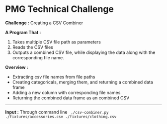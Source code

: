 # PMG Technical Challenge

**Challenge :** Creating a CSV Combiner

**A Program That :**
1. Takes multiple CSV file path as parameters
2. Reads the CSV files
3. Outputs a combined CSV file, while displaying the data along with the corresponding file name. 

**Overview :**
- Extracting csv file names from file paths 
- Creating categoricals, merging them, and returning a combined data frame 
- Adding a new column with corresponding file names
- Returning the combined data frame as an combined CSV
----------------------
  
**Input :**
Through command line
 ` ./csv-combiner.py ./fixtures/accessories.csv ./fixtures/clothing.csv`
  



